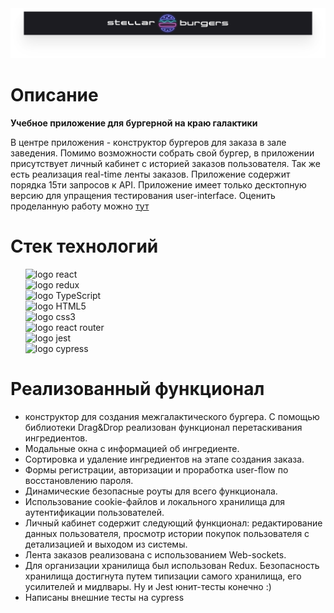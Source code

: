 
<img src="src/images/logo_stellar_burgers.svg" alt="name of burger-point with neon burger">

# Описание
**Учебное приложение для бургерной на краю галактики**

В центре приложения - конструктор бургеров для заказа в зале заведения. Помимо возможности собрать свой бургер, в приложении присутствует личный кабинет с историей заказов пользователя. Так же есть реализация real-time ленты заказов. Приложение содержит порядка 15ти запросов к API. Приложение имеет только десктопную версию для упращения тестирования user-interface. Оценить проделанную работу можно <a href="https://milashkina.github.io/react-burger">тут</a> 

# Стек технологий

<ul style="list-style: none">
    <li><img src="https://img.shields.io/badge/-React-202124?logo=react&logoColor=61DAFB&style=flat-square" alt="logo react"/></li>
    <li><img src="https://img.shields.io/badge/Redux-593D88?style=flat-square&logo=redux&logoColor=white" alt="logo redux"/></li>
    <li><img src="https://img.shields.io/badge/TypeScript-3178C6?style=flat-square&logo=typescript&logoColor=white" alt="logo TypeScript"/></li>
    <li><img src="https://img.shields.io/badge/HTML5-E34F26?style=flat-square&logo=html5&logoColor=white" alt="logo HTML5"/></li>
    <li><img src="https://img.shields.io/badge/CSS3-1572B6?style=flat-square&logo=css3&logoColor=white" alt="logo css3"/></li>
    <li><img src="https://img.shields.io/badge/React_Router-CA4245?style=flat-square&logo=react-router&logoColor=white" alt="logo react router"/></li>
    <li><img src="https://img.shields.io/badge/Jest-C21325?style=flat-square&logo=jest&logoColor=white" alt="logo jest"/></li>
    <li><img src="https://img.shields.io/badge/Cypress-17202C?style=flat-square&logo=cypress&logoColor=white" alt="logo cypress"/></li>
</ul> 

# Реализованный функционал
+ конструктор для создания межгалактического бургера. С помощью библиотеки Drag&Drop реализован функционал перетаскивания ингредиентов.
+ Модальные окна с информацией об ингредиенте.
+ Сортировка и удаление ингредиентов на этапе создания заказа.
+ Формы регистрации, авторизации и проработка user-flow по восстановлению пароля.
+ Динамические безопасные роуты для всего функционала. 
+ Использование cookie-файлов и локального хранилища для аутентификации пользователей.
+ Личный кабинет содержит следующий функционал: редактирование данных пользователя, просмотр истории покупок пользователя с детализацией и выходом из системы.
+ Лента заказов реализована с использованием Web-sockets. 
+ Для организации хранилища был использован Redux. Безопасность хранилища достигнута путем типизации самого хранилища, его усилителей и мидлвары. Ну и Jest юнит-тесты конечно :)
+ Написаны внешние тесты на cypress
